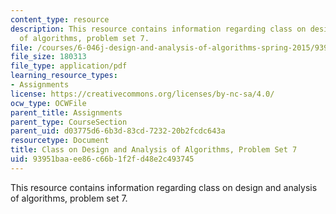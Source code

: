 ```yaml
---
content_type: resource
description: This resource contains information regarding class on design and analysis
  of algorithms, problem set 7.
file: /courses/6-046j-design-and-analysis-of-algorithms-spring-2015/93951baaee86c66b1f2fd48e2c493745_MIT6_046JS15_pset7.pdf
file_size: 180313
file_type: application/pdf
learning_resource_types:
- Assignments
license: https://creativecommons.org/licenses/by-nc-sa/4.0/
ocw_type: OCWFile
parent_title: Assignments
parent_type: CourseSection
parent_uid: d03775d6-6b3d-83cd-7232-20b2fcdc643a
resourcetype: Document
title: Class on Design and Analysis of Algorithms, Problem Set 7
uid: 93951baa-ee86-c66b-1f2f-d48e2c493745
---
```

This resource contains information regarding class on design and analysis of algorithms, problem set 7.